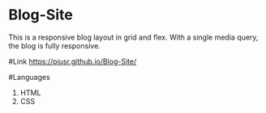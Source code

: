 # Blog-Site
This is a responsive blog layout in grid and flex. With a single media query, the blog is fully responsive. 

#Link
https://piusr.github.io/Blog-Site/



#Languages
1. HTML
2. CSS
